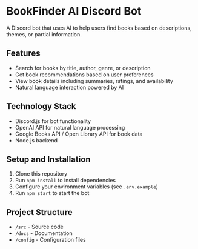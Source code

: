 # BookFinder AI Discord Bot

A Discord bot that uses AI to help users find books based on descriptions, themes, or partial information.

## Features
- Search for books by title, author, genre, or description
- Get book recommendations based on user preferences
- View book details including summaries, ratings, and availability
- Natural language interaction powered by AI

## Technology Stack
- Discord.js for bot functionality
- OpenAI API for natural language processing
- Google Books API / Open Library API for book data
- Node.js backend

## Setup and Installation
1. Clone this repository
2. Run `npm install` to install dependencies
3. Configure your environment variables (see `.env.example`)
4. Run `npm start` to start the bot

## Project Structure
- `/src` - Source code
- `/docs` - Documentation
- `/config` - Configuration files 